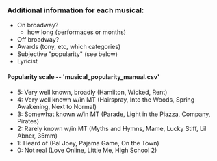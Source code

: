 ### Additional information for each musical:
* On broadway?
    * how long (performaces or months)
* Off broadway?
* Awards (tony, etc, which categories)
* Subjective "popularity" (see below)
* Lyricist

#### Popularity scale -- 'musical_popularity_manual.csv'
* 5: Very well known, broadly (Hamilton, Wicked, Rent)
* 4: Very well known w/in MT (Hairspray, Into the Woods, Spring Awakening, Next to Normal)
* 3: Somewhat known w/in MT (Parade, Light in the Piazza, Company, Pirates)
* 2: Rarely known w/in MT (Myths and Hymns, Mame, Lucky Stiff, Lil Abner, 35mm)
* 1: Heard of (Pal Joey, Pajama Game, On the Town)
* 0: Not real (Love Online, Little Me, High School 2)